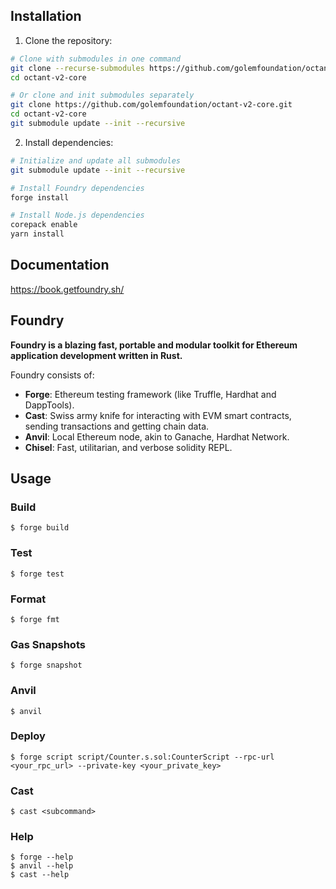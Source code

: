 ## Installation

1. Clone the repository:

```bash
# Clone with submodules in one command
git clone --recurse-submodules https://github.com/golemfoundation/octant-v2-core.git
cd octant-v2-core

# Or clone and init submodules separately
git clone https://github.com/golemfoundation/octant-v2-core.git
cd octant-v2-core
git submodule update --init --recursive
```

2. Install dependencies:

```bash
# Initialize and update all submodules
git submodule update --init --recursive

# Install Foundry dependencies
forge install

# Install Node.js dependencies
corepack enable
yarn install
```

## Documentation

https://book.getfoundry.sh/

## Foundry

**Foundry is a blazing fast, portable and modular toolkit for Ethereum application development written in Rust.**

Foundry consists of:

- **Forge**: Ethereum testing framework (like Truffle, Hardhat and DappTools).
- **Cast**: Swiss army knife for interacting with EVM smart contracts, sending transactions and getting chain data.
- **Anvil**: Local Ethereum node, akin to Ganache, Hardhat Network.
- **Chisel**: Fast, utilitarian, and verbose solidity REPL.

## Usage

### Build

```shell
$ forge build
```

### Test

```shell
$ forge test
```

### Format

```shell
$ forge fmt
```

### Gas Snapshots

```shell
$ forge snapshot
```

### Anvil

```shell
$ anvil
```

### Deploy

```shell
$ forge script script/Counter.s.sol:CounterScript --rpc-url <your_rpc_url> --private-key <your_private_key>
```

### Cast

```shell
$ cast <subcommand>
```

### Help

```shell
$ forge --help
$ anvil --help
$ cast --help
```
